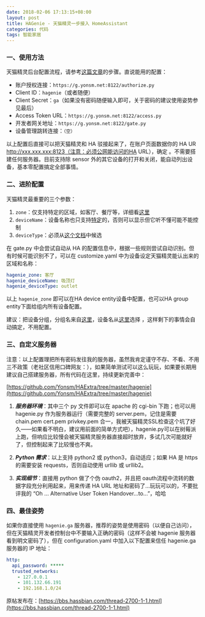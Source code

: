 ```yaml
---
date: 2018-02-06 17:13:15+08:00
layout: post
title: HAGenie - 天猫精灵一步接入 HomeAssistant
categories: 代码
tags: 智能家居
---
```


### 一、使用方法

天猫精灵后台配置流程，请参考[这篇文章](https://bbs.hassbian.com/thread-1862-1-1.html)的步骤。直说能用的配置：


- 账户授权连接：`https://g.yonsm.net:8122/authorize.py`
- Client ID：`hagenie`（或者随便）
- Client Secret：`ga`（如果没有密码随便输入即可，关于密码的建议使用姿势参见最后）
- Access Token URL：`https://g.yonsm.net:8122/access.py`
- 开发者网关地址：`https://g.yonsm.net:8122/gate.py`
- 设备管理跳转连接：`（空）`

以上配置后直接可以把天猫精灵和 HA 驳接起来了，在账户页面数据你的 HA UR http://xxx.xxx.xxx:8123（注意：必须公网能访问的HA URL），确定
。不需要搭建任何服务器。目前支持除 sensor 外的其它设备的打开和关闭，能自动列出设备，基本零配置搞定全部事情。

### 二、进阶配置

天猫精灵最重要的三个参数：

1. `zone`：仅支持特定的区域，如客厅、餐厅等，详细看[这里](https://open.bot.tmall.com/oauth/api/placelist)
2. `deviceName`：设备名称也只支持[特定](https://open.bot.tmall.com/oauth/api/aliaslist)的，否则可以显示但它听不懂可能不能控制
3. `deviceType`：必须从[这个文档](http://doc-bot.tmall.com/docs/doc.htm?treeId=393&articleId=108271&docType=1)中候选

在 gate.py 中会尝试自动从 HA 的配置信息中，根据一些规则尝试自动识别。但有时候可能识别不了，可以在 customize.yaml 中为设备设定天猫精灵能认出来的区域和名称：

```yaml
hagenie_zone: 客厅
hagenie_deviceName: 吸顶灯
hagenie_deviceType: outlet
```

以上 `hagenie_zone` 即可以在HA device entity设备中配置，也可以HA group entity下面给组内所有设备配置。

建议：把设备分组，分组名来自[这里](https://open.bot.tmall.com/oauth/api/placelist)，设备名从[这里](https://open.bot.tmall.com/oauth/api/aliaslist)选择 ，这样剩下的事情会自动搞定，不用配置。

### 三、自定义服务器

注意：以上配置理把所有密码发往我的服务器，虽然我肯定谨守不存、不看、不用三不政策（老社区信用口碑网友：），如果简单测试可以这么玩玩，如果要长期用建议自己搭建服务器，所有代码在这里，持续更新完善中：

  [https://github.com/Yonsm/HAExtra/tree/master/hagenie](https://github.com/Yonsm/HAExtra/tree/master/hagenie)

1. ***服务器环境***：其中三个 py 文件即可以在 apache 的 cgi-bin 下跑；也可以用 hagenie.py 作为服务器运行（需要完整的 server.pem，记住是需要 chain.pem cert.pem privkey.pem 合一，我被天猫精灵SSL检查这个坑了好久——如果看不明白，建议用前面的简单方式吧），hagenie.py可以在树莓派上跑，但响应比较慢会被天猫精灵服务器直接超时放弃，多试几次可能就好了，但控制起来了比较慢也不爽。

2. ***Python 需求***：以上支持 python2 或 python3，自动适应；如果 HA 是 https 的需要安装 requests，否则自动使用 urllib 或 urllib2。

3. ***实现细节***：直接用 python 做了个伪 oauth2，并且把 oauth流程中流转的数据字段充分利用起来，用来传递 HA URL 地址和密码了…玩玩可以的，不要批评我的 “Oh ... Alternative User Token Handover...to...”，哈哈

### 四、最佳姿势

如果你直接使用 `hagenie.ga` 服务器，推荐的姿势是使用密码（以便自己访问），但在天猫精灵开发者控制台中不要输入正确的密码（这样不会被 hagenie 服务器看到明文密码了），但在 configuration.yaml 中加入以下配置来信任 hagenie.ga 服务器的 IP 地址：

```yaml
http:
  api_password: *****
  trusted_networks:
    - 127.0.0.1
    - 101.132.66.191
    - 192.168.1.0/24
```
    
原帖发布在：[https://bbs.hassbian.com/thread-2700-1-1.html](https://bbs.hassbian.com/thread-2700-1-1.html)
